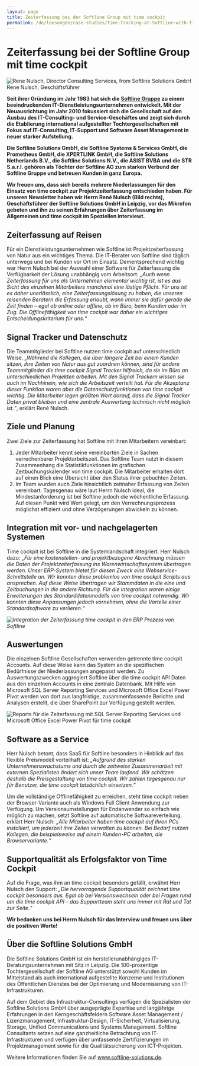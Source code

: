 ```yaml
---
layout: page
title: Zeiterfassung bei der Softline Group mit time cockpit
permalink: /de/loesungen/case-studies/Time-Tracking-at-Softline-with-Time-Cockpit/
---
```


<h1 xmlns="http://www.w3.org/1999/xhtml">Zeiterfassung bei der Softline Group mit time cockpit</h1><div class="floatRight" xmlns="http://www.w3.org/1999/xhtml">
  <img src="{{site.baseurl}}images/customer_solutions/case-studies/softline/softline-rene-nulsch.png" alt="Rene Nulsch, Director Consulting Services, from Softline Solutions GmbH" title="Rene Nulsch, Director Consulting Services, from Softline Solutions GmbH" />
  <span class="imageCaption">Rene Nulsch, Geschäftsführer</span>
</div><p xmlns="http://www.w3.org/1999/xhtml">
  <strong>Seit ihrer Gründung im Jahr 1983 hat sich die <a href="http://www.softline-group.com" target="_blank">Softline Gruppe</a> zu einem beeindruckenden IT-Dienstleistungsunternehmen entwickelt. Mit der Neuausrichtung im Jahr 2010 fokussiert sich die Gesellschaft auf den Ausbau des IT-Consulting- und Service-Geschäftes und zeigt sich durch die Etablierung international aufgestellter Tochtergesellschaften mit Fokus auf IT-Consulting, IT-Support und Software Asset Management in neuer starker Aufstellung.</strong>
</p><p xmlns="http://www.w3.org/1999/xhtml">
  <strong>Die Softline Solutions GmbH, die Softline Systems &amp; Services GmbH, die Prometheus GmbH, die XPERTLINK GmbH, die Softline Solutions Netherlands B.V., die Softline Solutions N.V., die ASIST BVBA und die STR S.a.r.l. gehören als Töchter der Softline AG zum starken Verbund der Softline Gruppe und betreuen Kunden in ganz Europa.</strong>
</p><p xmlns="http://www.w3.org/1999/xhtml">
  <strong>Wir freuen uns, dass sich bereits mehrere Niederlassungen für den Einsatz von time cockpit zur Projektzeiterfassung entschieden haben. Für unseren Newsletter haben wir Herrn René Nulsch (Bild rechts), Geschäftsführer der Softline Solutions GmbH in Leipzig, vor das Mikrofon gebeten und ihn zu seinen Erfahrungen über Zeiterfassung im Allgemeinen und time cockpit im Speziellen interviewt.</strong>
</p><h2 xmlns="http://www.w3.org/1999/xhtml">Zeiterfassung auf Reisen</h2><p xmlns="http://www.w3.org/1999/xhtml">Für ein Dienstleistungsunternehmen wie Softline ist Projektzeiterfassung von Natur aus ein wichtiges Thema. Die IT-Berater von Softline sind täglich unterwegs und bei Kunden vor Ort im Einsatz. Dementsprechend wichtig war Herrn Nulsch bei der Auswahl einer Software für Zeiterfassung die Verfügbarkeit der Lösung unabhängig vom Arbeitsort: <em>„Auch wenn Zeiterfassung für uns als Unternehmen elementar wichtig ist, ist es aus Sicht des einzelnen Mitarbeiters manchmal eine lästige Pflicht. Für uns ist es daher unerlässlich, eine Zeiterfassungslösung zu haben, die unseren reisenden Beratern die Erfassung erlaubt, wann immer sie dafür gerade die Zeit finden – egal ob online oder offline, ob im Büro, beim Kunden oder im Zug. Die Offlinefähigkeit von time cockpit war daher ein wichtiges Entscheidungskriterium für uns.“</em></p><h2 xmlns="http://www.w3.org/1999/xhtml">Signal Tracker und Datenschutz</h2><p xmlns="http://www.w3.org/1999/xhtml">Die Teammitglieder bei Softline nutzen time cockpit auf unterschiedlich Weise. <em>„Während die Kollegen, die über längere Zeit bei einem Kunden sitzen, ihre Zeiten von Natur aus gut zuordnen können, sind für andere Teammitglieder die time cockpit Signal Tracker hilfreich, da sie im Büro an unterschiedlichen Projekten arbeiten. Mit den Signal Trackern wissen sie auch im Nachhinein, wie sich die Arbeitszeit verteilt hat. Für die Akzeptanz dieser Funktion waren aber die Datenschutzfunktionen von time cockpit wichtig. Die Mitarbeiter legen größten Wert darauf, dass die Signal Tracker Daten privat bleiben und eine zentrale Auswertung technisch nicht möglich ist.“</em>, erklärt René Nulsch.</p><h2 xmlns="http://www.w3.org/1999/xhtml">Ziele und Planung</h2><p xmlns="http://www.w3.org/1999/xhtml">Zwei Ziele zur Zeiterfassung hat Softline mit ihren Mitarbeitern vereinbart: </p><ol xmlns="http://www.w3.org/1999/xhtml">
  <li>Jeder Mitarbeiter kennt seine vereinbarten Ziele in Sachen verrechenbarer Projektarbeitszeit. Das Softline Team nutzt in diesem Zusammenhang die Statistikfunktionen im grafischen Zeitbuchungskalender von time cockpit. Die Mitarbeiter erhalten dort auf einen Blick eine Übersicht über den Status ihrer gebuchten Zeiten.</li>
  <li>Im Team wurden auch Ziele hinsichtlich zeitnaher Erfassung von Zeiten vereinbart. Tagesgenau wäre laut Herrn Nulsch ideal, die Mindestanforderung ist bei Softline jedoch die wöchentliche Erfassung. Auf diesen Punkt wird Wert gelegt, um den Verrechnungsprozess möglichst effizient und ohne Verzögerungen abwickeln zu können.</li>
</ol><h2 xmlns="http://www.w3.org/1999/xhtml">Integration mit vor- und nachgelagerten Systemen</h2><p xmlns="http://www.w3.org/1999/xhtml">Time cockpit ist bei Softline in die Systemlandschaft integriert. Herr Nulsch dazu: <em>„Für eine kostenstellen- und projektbezogene Abrechnung müssen die Daten der Projektzeiterfassung ins Warenwirtschaftssystem übertragen werden. Unser ERP-System bietet für diesen Zweck eine Webservice-Schnittstelle an. Wir konnten diese problemlos von time cockpit Scripts aus ansprechen. Auf diese Weise übertragen wir Stammdaten in die eine und Zeitbuchungen in die andere Richtung. Für die Integration waren einige Erweiterungen des Standarddatenmodells von time cockpit notwendig. Wir konnten diese Anpassungen jedoch vornehmen, ohne die Vorteile einer Standardsoftware zu verlieren.“</em></p><p xmlns="http://www.w3.org/1999/xhtml">
  <em>
    <img src="{{site.baseurl}}images/customer_solutions/case-studies/softline/softline-time-cockpit-integration.png" alt="Integration der Zeiterfassung time cockpit in den ERP Prozess von Softline" title="Integration der Zeiterfassung in den ERP Prozess" />
  </em>
</p><h2 xmlns="http://www.w3.org/1999/xhtml">Auswertungen</h2><p xmlns="http://www.w3.org/1999/xhtml">Die einzelnen Softline Gesellschaften verwenden getrennte time cockpit Accounts. Auf diese Weise kann das System an die spezifischen Bedürfnisse der Niederlassungen angepasst werden. Zu Auswertungszwecken aggregiert Softline über die time cockpit API Daten aus den einzelnen Accounts in eine zentrale Datenbank. Mit Hilfe von Microsoft SQL Server Reporting Services und Microsoft Office Excel Power Pivot werden von dort aus langfristige, zusammenfassende Berichte und Analysen erstellt, die über SharePoint zur Verfügung gestellt werden.</p><p xmlns="http://www.w3.org/1999/xhtml">
  <img src="{{site.baseurl}}images/customer_solutions/case-studies/softline/softline-time-cockpit-reporting.png" alt="Reports für die Zeiterfassung mit SQL Server Reporting Services und Microsoft Office Excel Power Pivot für time cockpit" title="Reports für die Zeiterfassung mit SQL Server Reporting Services und Microsoft Office Excel Power Pivot" />
</p><h2 xmlns="http://www.w3.org/1999/xhtml">Software as a Service</h2><p xmlns="http://www.w3.org/1999/xhtml">Herr Nulsch betont, dass SaaS für Softline besonders in Hinblick auf das flexible Preismodell vorteilhaft ist: <em>„Aufgrund des starken Unternehmenswachstums und durch die zeitweise Zusammenarbeit mit externen Spezialisten ändert sich unser Team laufend. Wir schätzen deshalb die Preisgestaltung von time cockpit. Wir zahlen tagesgenau nur für Benutzer, die time cockpit tatsächlich einsetzen.“</em></p><p xmlns="http://www.w3.org/1999/xhtml">Um die vollständige Offlinefähigkeit zu erreichen, steht time cockpit neben der Browser-Variante auch als Windows Full Client Anwendung zur Verfügung. Um Versionsumstellungen für Endanwender so einfach wie möglich zu machen, setzt Softline auf automatische Softwareverteilung, erklärt Herr Nulsch: <em>„Alle Mitarbeiter haben time cockpit auf ihren PCs installiert, um jederzeit ihre Zeiten verwalten zu können. Bei Bedarf nutzen Kollegen, die beispielsweise auf einem Kunden-PC arbeiten, die Browservariante.“</em></p><h2 xmlns="http://www.w3.org/1999/xhtml">Supportqualität als Erfolgsfaktor von Time Cockpit</h2><p xmlns="http://www.w3.org/1999/xhtml">Auf die Frage, was ihm an time cockpit besonders gefällt, erwähnt Herr Nulsch den Support: <em>„Die hervorragende Supportqualität zeichnet time cockpit besonders aus. Egal ob bei Versionswechseln oder bei Fragen rund um die time cockpit API – das Supportteam steht uns immer mit Rat und Tat zur Seite.“</em></p><p xmlns="http://www.w3.org/1999/xhtml">
  <strong>Wir bedanken uns bei Herrn Nulsch für das Interview und freuen uns über die positiven Worte!</strong>
</p><div class="infoBox" xmlns="http://www.w3.org/1999/xhtml">
  <h2>Über die Softline Solutions GmbH</h2>
  <p>Die Softline Solutions GmbH ist ein herstellerunabhängiges IT-Beratungsunternehmen mit Sitz in Leipzig. Die 100-prozentige Tochtergesellschaft der Softline AG unterstützt sowohl Kunden im Mittelstand als auch international aufgestellte Konzerne und Institutionen des Öffentlichen Dienstes bei der Optimierung und Modernisierung von IT-Infrastrukturen.</p>
  <p>Auf dem Gebiet des Infrastruktur-Consultings verfügen die Spezialisten der Softline Solutions GmbH über ausgeprägte Expertise und langjährige Erfahrungen in den Kerngeschäftsfeldern Software Asset Management / Lizenzmanagement, Infrastruktur-Design, IT-Sicherheit, Virtualisierung, Storage, Unified Communications und Systems Management. Softline Consultants setzen auf eine ganzheitliche Betrachtung von IT-Infrastrukturen und verfügen über umfassende Zertifizierungen im Projektmanagement sowie für die Qualitätssicherung von ICT-Projekten.</p>
  <p>Weitere Informationen finden Sie auf <a href="http://www.softline-solutions.de" target="_blank">www.softline-solutions.de</a>.</p>
</div>